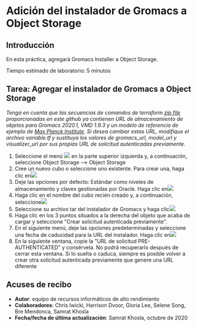 # Adición del instalador de Gromacs a Object Storage

## Introducción

En esta práctica, agregará Gromacs Installer a Object Storage.

Tiempo estimado de laboratorio: 5 minutos

## Tarea: Agregar el instalador de Gromacs a Object Storage

_Tenga en cuenta que las secuencias de comandos de terraform [zip file](https://github.com/oci-hpc/oci-hpc-runbook-gromacs/tree/master/Resources/gromacs-2020.1.zip) proporcionadas en este github ya contienen URL de almacenamiento de objetos para Gromacs 2020.1, VMD 1.9.3 y un modelo de referencia de ejemplo de [Max Planck Institute](https://www.mpibpc.mpg.de/grubmueller/bench). Si desea cambiar estas URL, modifique el archivo variable.tf y sustituya los valores de gromacs\_url, model\_url y visualizer\_url por sus propias URL de solicitud autenticadas previamente._

1.  Seleccione el menú ![](./images/menu.png) en la parte superior izquierda y, a continuación, seleccione Object Storage --> Object Storage
2.  Cree un nuevo cubo o seleccione uno existente. Para crear una, haga clic en![](./images/create_bucket.png)
3.  Deje las opciones por defecto: Estándar como niveles de almacenamiento y claves gestionadas por Oracle. Haga clic en![](./images/create_bucket.png)
4.  Haga clic en el nombre del cubo recién creado y, a continuación, seleccione![](./images/upload_object.png)
5.  Seleccione su archivo tar del instalador de Gromacs y haga clic![](./images/upload_object.png)
6.  Haga clic en los 3 puntos situados a la derecha del objeto que acaba de cargar y seleccione "Crear solicitud autenticada previamente".
7.  En el siguiente menú, deje las opciones predeterminadas y seleccione una fecha de caducidad para la URL del instalador. Haga clic en![](./images/pre-auth.png)
8.  En la siguiente ventana, copie la "URL de solicitud PRE-AUTHENTICATED" y consérvela. No podrá recuperarlo después de cerrar esta ventana. Si lo suelta o caduca, siempre es posible volver a crear otra solicitud autenticada previamente que genere una URL diferente

## Acuses de recibo

*   **Autor**: equipo de recursos informáticos de alto rendimiento
*   **Colaboradores**: Chris Iwicki, Harrison Dvoor, Gloria Lee, Selene Song, Bre Mendonca, Samrat Khosla
*   **Fecha/fecha de última actualización**: Samrat Khosla, octubre de 2020